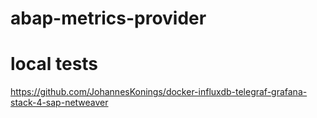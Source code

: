 # abap-metrics-provider

# local tests
https://github.com/JohannesKonings/docker-influxdb-telegraf-grafana-stack-4-sap-netweaver
